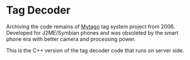 Tag Decoder
====================

Archiving the code remains of [Mytago](http://techcrunch.com/2006/05/20/mytago-a-realonline-world-bridge/) tag system project from 2006.
Developed for J2ME/Symbian phones and was obsoleted by the smart phone era with better camera and processing power.


This is the C++ version of the tag decoder code that runs on server side.
